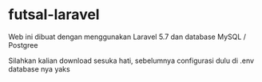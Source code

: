 # futsal-laravel
Web ini dibuat dengan menggunakan Laravel 5.7 dan database MySQL / Postgree

Silahkan kalian download sesuka hati, sebelumnya configurasi dulu di .env database nya yaks
